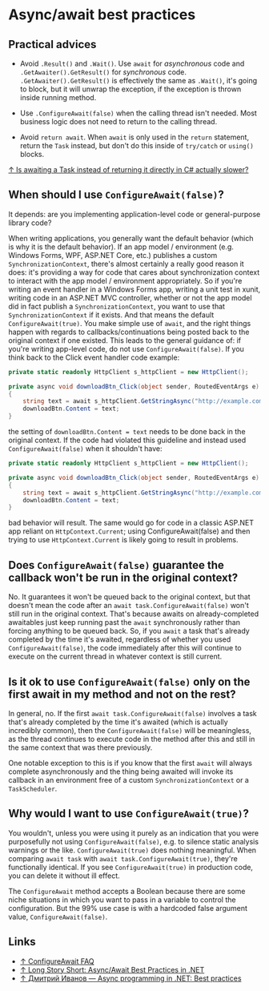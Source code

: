 # Async/await best practices

## Practical advices

- Avoid `.Result()` and `.Wait()`. Use `await` for _asynchronous_ code and `.GetAwaiter().GetResult()` for _synchronous_ code. `.GetAwaiter().GetResult()` is effectively the same as `.Wait()`, it's going to block, but it will unwrap the exception, if the exception is thrown inside running method.

- Use `.ConfigureAwait(false)` when the calling thread isn't needed. Most business logic does not need to return to the calling thread.

- Avoid `return await`. When `await` is only used in the `return` statement, return the `Task` instead, but don't do this inside of `try/catch` or `using()` blocks.

[↑ Is awaiting a Task instead of returning it directly in C# actually slower?](https://www.youtube.com/watch?v=Q2zDatDVnO0)

## When should I use `ConfigureAwait(false)`?

It depends: are you implementing application-level code or general-purpose library code?

When writing applications, you generally want the default behavior (which is why it is the default behavior). If an app model / environment (e.g. Windows Forms, WPF, ASP.NET Core, etc.) publishes a custom `SynchronizationContext`, there's almost certainly a really good reason it does: it's providing a way for code that cares about synchronization context to interact with the app model / environment appropriately. So if you're writing an event handler in a Windows Forms app, writing a unit test in xunit, writing code in an ASP.NET MVC controller, whether or not the app model did in fact publish a `SynchronizationContext`, you want to use that `SynchronizationContext` if it exists. And that means the default `ConfigureAwait(true)`. You make simple use of `await`, and the right things happen with regards to callbacks/continuations being posted back to the original context if one existed. This leads to the general guidance of: if you're writing app-level code, do not use `ConfigureAwait(false)`. If you think back to the Click event handler code example:

```csharp
private static readonly HttpClient s_httpClient = new HttpClient();

private async void downloadBtn_Click(object sender, RoutedEventArgs e)
{
    string text = await s_httpClient.GetStringAsync("http://example.com/currenttime");
    downloadBtn.Content = text;
}
```

the setting of `downloadBtn.Content = text` needs to be done back in the original context. If the code had violated this guideline and instead used `ConfigureAwait(false)` when it shouldn't have:

```csharp
private static readonly HttpClient s_httpClient = new HttpClient();

private async void downloadBtn_Click(object sender, RoutedEventArgs e)
{
    string text = await s_httpClient.GetStringAsync("http://example.com/currenttime").ConfigureAwait(false); // bug
    downloadBtn.Content = text;
}
```

bad behavior will result. The same would go for code in a classic ASP.NET app reliant on `HttpContext.Current`; using ConfigureAwait(false) and then trying to use `HttpContext.Current` is likely going to result in problems.

## Does `ConfigureAwait(false)` guarantee the callback won't be run in the original context?

No. It guarantees it won't be queued back to the original context, but that doesn't mean the code after an `await task.ConfigureAwait(false)` won't still run in the original context. That's because awaits on already-completed awaitables just keep running past the `await` synchronously rather than forcing anything to be queued back. So, if you `await` a task that's already completed by the time it's awaited, regardless of whether you used `ConfigureAwait(false)`, the code immediately after this will continue to execute on the current thread in whatever context is still current.

## Is it ok to use `ConfigureAwait(false)` only on the first await in my method and not on the rest?

In general, no. If the first `await task.ConfigureAwait(false)` involves a task that's already completed by the time it's awaited (which is actually incredibly common), then the `ConfigureAwait(false)` will be meaningless, as the thread continues to execute code in the method after this and still in the same context that was there previously.

One notable exception to this is if you know that the first `await` will always complete asynchronously and the thing being awaited will invoke its callback in an environment free of a custom `SynchronizationContext` or a `TaskScheduler`.

## Why would I want to use `ConfigureAwait(true)`?

You wouldn't, unless you were using it purely as an indication that you were purposefully not using `ConfigureAwait(false)`, e.g. to silence static analysis warnings or the like. `ConfigureAwait(true)` does nothing meaningful. When comparing `await task` with `await task.ConfigureAwait(true)`, they're functionally identical. If you see `ConfigureAwait(true)` in production code, you can delete it without ill effect.

The `ConfigureAwait` method accepts a Boolean because there are some niche situations in which you want to pass in a variable to control the configuration. But the 99% use case is with a hardcoded false argument value, `ConfigureAwait(false)`.

## Links

- [↑ ConfigureAwait FAQ](https://devblogs.microsoft.com/dotnet/configureawait-faq/)
- [↑ Long Story Short: Async/Await Best Practices in .NET](https://medium.com/@deep_blue_day/long-story-short-async-await-best-practices-in-net-1f39d7d84050)
- [↑ Дмитрий Иванов — Async programming in .NET: Best practices](https://www.youtube.com/watch?v=wM-h6P1BJRk)
